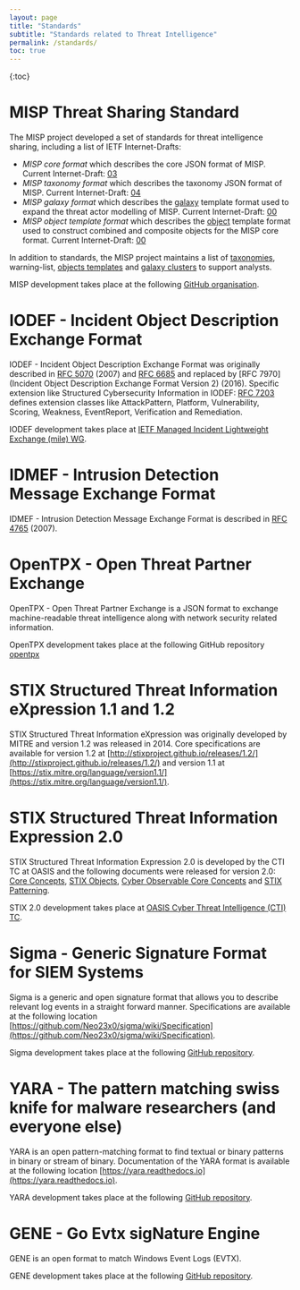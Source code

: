 ```yaml
---
layout: page
title: "Standards"
subtitle: "Standards related to Threat Intelligence"
permalink: /standards/
toc: true
---
```


{:toc}

# MISP Threat Sharing Standard

The MISP project developed a set of standards for threat intelligence sharing, including a list of IETF Internet-Drafts:

- _MISP core format_ which describes the core JSON format of MISP. Current Internet-Draft: [03](https://tools.ietf.org/html/draft-dulaunoy-misp-core-format)
- _MISP taxonomy format_ which describes the taxonomy JSON format of MISP. Current Internet-Draft: [04](https://tools.ietf.org/html/draft-dulaunoy-misp-taxonomy-format)
- _MISP galaxy format_ which describes the [galaxy](https://github.com/MISP/misp-galaxy) template format used to expand the threat actor modelling of MISP. Current Internet-Draft: [00](https://datatracker.ietf.org/doc/draft-dulaunoy-misp-galaxy-format/)
- _MISP object template format_ which describes the [object](https://github.com/MISP/misp-objects) template format used to construct combined and composite objects for the MISP core format. Current Internet-Draft: [00](https://datatracker.ietf.org/doc/draft-dulaunoy-misp-object-template-format/)

In addition to standards, the MISP project maintains a list of [taxonomies](https://www.misp-project.org/taxonomies.html), warning-list, [objects templates](https://www.misp-project.org/objects.html) and [galaxy clusters](https://www.misp-project.org/galaxy.html) to support analysts.

MISP development takes place at the following [GitHub organisation](https://github.com/MISP).

# IODEF - Incident Object Description Exchange Format

IODEF - Incident Object Description Exchange Format was originally described in [RFC 5070](https://tools.ietf.org/html/rfc5070) (2007) and  [RFC 6685](https://tools.ietf.org/html/rfc6685) and replaced by [RFC 7970](Incident Object Description Exchange Format Version 2) (2016). Specific extension like Structured Cybersecurity Information in IODEF: [RFC 7203](https://tools.ietf.org/html/rfc7203) defines extension classes like AttackPattern, Platform, Vulnerability, Scoring, Weakness, EventReport, Verification and Remediation.

IODEF development takes place at [IETF Managed Incident Lightweight Exchange (mile) WG](https://datatracker.ietf.org/wg/mile/documents/).

# IDMEF - Intrusion Detection Message Exchange Format

IDMEF - Intrusion Detection Message Exchange Format is described in [RFC 4765](https://tools.ietf.org/html/rfc4765) (2007).

# OpenTPX - Open Threat Partner Exchange

OpenTPX - Open Threat Partner Exchange is a JSON format to exchange machine-readable threat intelligence along with network security related information.

OpenTPX development takes place at the following GitHub repository [opentpx](https://github.com/Lookingglass/opentpx/)

# STIX Structured Threat Information eXpression 1.1 and 1.2

STIX Structured Threat Information eXpression was originally developed by MITRE and version 1.2 was released in 2014. Core specifications are available for version 1.2 at [http://stixproject.github.io/releases/1.2/](http://stixproject.github.io/releases/1.2/) and version 1.1 at [https://stix.mitre.org/language/version1.1/](https://stix.mitre.org/language/version1.1/).

# STIX Structured Threat Information Expression 2.0

STIX Structured Threat Information Expression 2.0 is developed by the CTI TC at OASIS and the following documents were released for version 2.0: [Core Concepts](http://docs.oasis-open.org/cti/stix/v2.0/cs01/part1-stix-core/stix-v2.0-cs01-part1-stix-core.html), [STIX Objects](http://docs.oasis-open.org/cti/stix/v2.0/cs01/part2-stix-objects/stix-v2.0-cs01-part2-stix-objects.html), [Cyber Observable Core Concepts](http://docs.oasis-open.org/cti/stix/v2.0/cs01/part3-cyber-observable-core/stix-v2.0-cs01-part3-cyber-observable-core.html) and [STIX Patterning](http://docs.oasis-open.org/cti/stix/v2.0/cs01/part5-stix-patterning/stix-v2.0-cs01-part5-stix-patterning.html).

STIX 2.0 development takes place at [OASIS Cyber Threat Intelligence (CTI) TC](http://www.oasis-open.org/committees/tc_home.php?wg_abbrev=cti).

# Sigma - Generic Signature Format for SIEM Systems

Sigma is a generic and open signature format that allows you to describe relevant log events in a straight forward manner. Specifications are available at the following location [https://github.com/Neo23x0/sigma/wiki/Specification](https://github.com/Neo23x0/sigma/wiki/Specification).

Sigma development takes place at the following [GitHub repository](https://github.com/Neo23x0/sigma).

# YARA - The pattern matching swiss knife for malware researchers (and everyone else)

YARA is an open pattern-matching format to find textual or binary patterns in binary or stream of binary. Documentation of the YARA format is available at the following location [https://yara.readthedocs.io](https://yara.readthedocs.io).

YARA development takes place at the following [GitHub repository](https://github.com/virustotal/yara).

# GENE - Go Evtx sigNature Engine

GENE is an open format to match Windows Event Logs (EVTX).

GENE development takes place at the following [GitHub repository](https://github.com/0xrawsec/gene).

